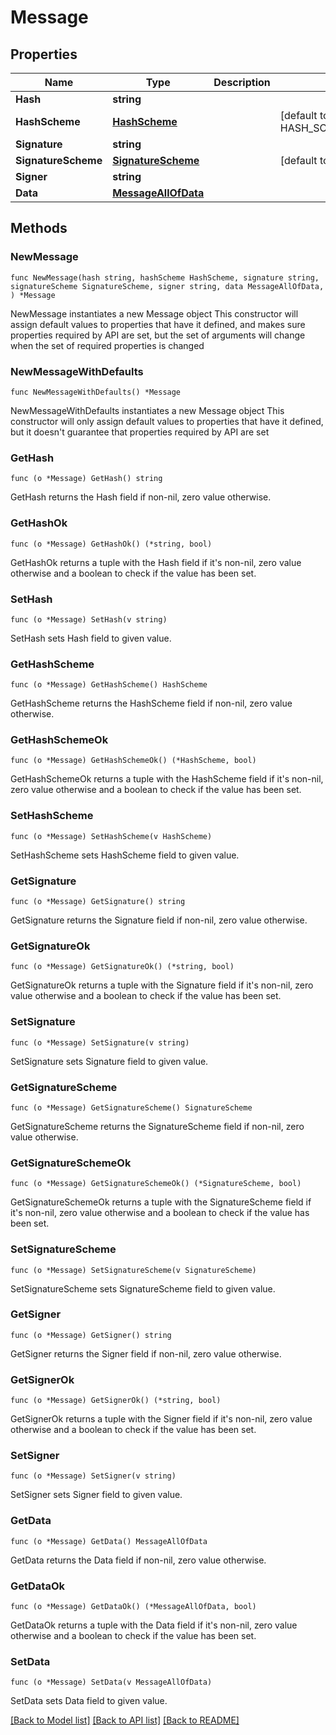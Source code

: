 # Message

## Properties

Name | Type | Description | Notes
------------ | ------------- | ------------- | -------------
**Hash** | **string** |  | 
**HashScheme** | [**HashScheme**](HashScheme.md) |  | [default to HASH_SCHEME_BLAKE3]
**Signature** | **string** |  | 
**SignatureScheme** | [**SignatureScheme**](SignatureScheme.md) |  | [default to ED25519]
**Signer** | **string** |  | 
**Data** | [**MessageAllOfData**](MessageAllOfData.md) |  | 

## Methods

### NewMessage

`func NewMessage(hash string, hashScheme HashScheme, signature string, signatureScheme SignatureScheme, signer string, data MessageAllOfData, ) *Message`

NewMessage instantiates a new Message object
This constructor will assign default values to properties that have it defined,
and makes sure properties required by API are set, but the set of arguments
will change when the set of required properties is changed

### NewMessageWithDefaults

`func NewMessageWithDefaults() *Message`

NewMessageWithDefaults instantiates a new Message object
This constructor will only assign default values to properties that have it defined,
but it doesn't guarantee that properties required by API are set

### GetHash

`func (o *Message) GetHash() string`

GetHash returns the Hash field if non-nil, zero value otherwise.

### GetHashOk

`func (o *Message) GetHashOk() (*string, bool)`

GetHashOk returns a tuple with the Hash field if it's non-nil, zero value otherwise
and a boolean to check if the value has been set.

### SetHash

`func (o *Message) SetHash(v string)`

SetHash sets Hash field to given value.


### GetHashScheme

`func (o *Message) GetHashScheme() HashScheme`

GetHashScheme returns the HashScheme field if non-nil, zero value otherwise.

### GetHashSchemeOk

`func (o *Message) GetHashSchemeOk() (*HashScheme, bool)`

GetHashSchemeOk returns a tuple with the HashScheme field if it's non-nil, zero value otherwise
and a boolean to check if the value has been set.

### SetHashScheme

`func (o *Message) SetHashScheme(v HashScheme)`

SetHashScheme sets HashScheme field to given value.


### GetSignature

`func (o *Message) GetSignature() string`

GetSignature returns the Signature field if non-nil, zero value otherwise.

### GetSignatureOk

`func (o *Message) GetSignatureOk() (*string, bool)`

GetSignatureOk returns a tuple with the Signature field if it's non-nil, zero value otherwise
and a boolean to check if the value has been set.

### SetSignature

`func (o *Message) SetSignature(v string)`

SetSignature sets Signature field to given value.


### GetSignatureScheme

`func (o *Message) GetSignatureScheme() SignatureScheme`

GetSignatureScheme returns the SignatureScheme field if non-nil, zero value otherwise.

### GetSignatureSchemeOk

`func (o *Message) GetSignatureSchemeOk() (*SignatureScheme, bool)`

GetSignatureSchemeOk returns a tuple with the SignatureScheme field if it's non-nil, zero value otherwise
and a boolean to check if the value has been set.

### SetSignatureScheme

`func (o *Message) SetSignatureScheme(v SignatureScheme)`

SetSignatureScheme sets SignatureScheme field to given value.


### GetSigner

`func (o *Message) GetSigner() string`

GetSigner returns the Signer field if non-nil, zero value otherwise.

### GetSignerOk

`func (o *Message) GetSignerOk() (*string, bool)`

GetSignerOk returns a tuple with the Signer field if it's non-nil, zero value otherwise
and a boolean to check if the value has been set.

### SetSigner

`func (o *Message) SetSigner(v string)`

SetSigner sets Signer field to given value.


### GetData

`func (o *Message) GetData() MessageAllOfData`

GetData returns the Data field if non-nil, zero value otherwise.

### GetDataOk

`func (o *Message) GetDataOk() (*MessageAllOfData, bool)`

GetDataOk returns a tuple with the Data field if it's non-nil, zero value otherwise
and a boolean to check if the value has been set.

### SetData

`func (o *Message) SetData(v MessageAllOfData)`

SetData sets Data field to given value.



[[Back to Model list]](../README.md#documentation-for-models) [[Back to API list]](../README.md#documentation-for-api-endpoints) [[Back to README]](../README.md)


